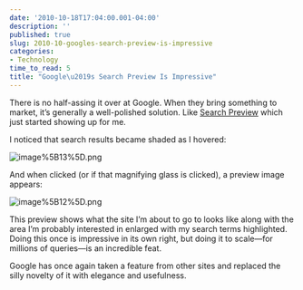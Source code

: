 ```yaml
---
date: '2010-10-18T17:04:00.001-04:00'
description: ''
published: true
slug: 2010-10-googles-search-preview-is-impressive
categories:
- Technology
time_to_read: 5
title: "Google\u2019s Search Preview Is Impressive"
---
```



There is no half-assing it over at Google. When they bring something to market, it’s generally a well-polished solution. Like [Search Preview](http://googlesystem.blogspot.com/2010/10/google-tests-search-preview.html) which just started showing up for me. 

I noticed that search results became shaded as I hovered:

![image%5B13%5D.png](image%5B13%5D.png)

And when clicked (or if that magnifying glass is clicked), a preview image appears:

![image%5B12%5D.png](image%5B12%5D.png)  

This preview shows what the site I’m about to go to looks like along with the area I’m probably interested in enlarged with my search terms highlighted. Doing this once is impressive in its own right, but doing it to scale—for millions of queries—is an incredible feat. 

Google has once again taken a feature from other sites and replaced the silly novelty of it with elegance and usefulness.